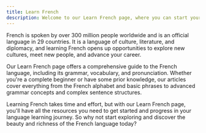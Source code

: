 ```yaml
---
title: Learn French
description: Welcome to our Learn French page, where you can start your journey to mastering one of the world's most romantic languages!
---
```


French is spoken by over 300 million people worldwide and is an official language in 29 countries. It is a language of culture, literature, and diplomacy, and learning French opens up opportunities to explore new cultures, meet new people, and advance your career.

Our Learn French page offers a comprehensive guide to the French language, including its grammar, vocabulary, and pronunciation. Whether you're a complete beginner or have some prior knowledge, our articles cover everything from the French alphabet and basic phrases to advanced grammar concepts and complex sentence structures.

Learning French takes time and effort, but with our Learn French page, you'll have all the resources you need to get started and progress in your language learning journey. So why not start exploring and discover the beauty and richness of the French language today?




